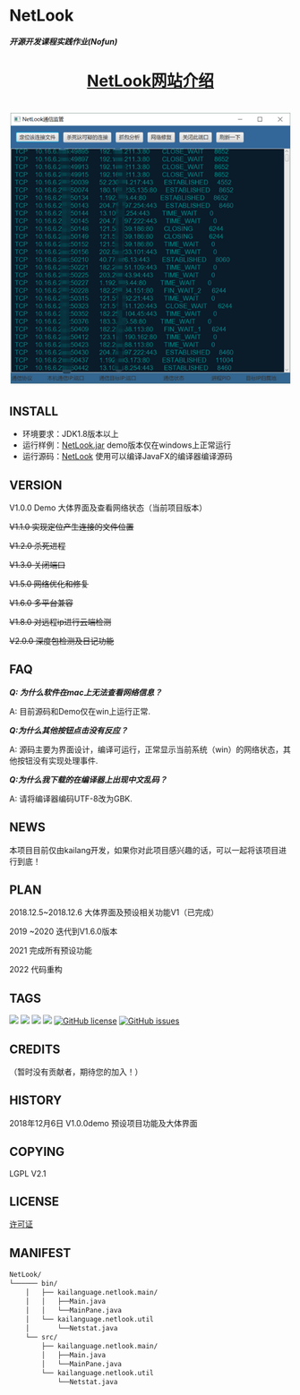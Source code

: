 # NetLook

***开源开发课程实践作业(Nofun)***

<h1 align="center">
    <a href="https://www.kailanguage.top/netlook">NetLook网站介绍</a>
</h1>

<h1 align="center">
    <img src="/image/pic02.png" width="500" height="484">
</h1>

## INSTALL

* 环境要求：JDK1.8版本以上
* 运行样例：[NetLook.jar](https://github.com/kailanguage/NetLook/blob/master/NetLook.jar)  demo版本仅在windows上正常运行
* 运行源码：[NetLook](https://github.com/kailanguage/NetLook/tree/master/NetLook)  使用可以编译JavaFX的编译器编译源码

## VERSION 

V1.0.0 Demo 大体界面及查看网络状态（当前项目版本）

<strike>V1.1.0 实现定位产生连接的文件位置</strike>

<strike>V1.2.0 杀死进程</strike>

<strike>V1.3.0 关闭端口</strike>

<strike>V1.5.0 网络优化和修复</strike>

<strike>V1.6.0 多平台兼容</strike>

<strike>V1.8.0 对远程ip进行云端检测</strike>

<strike>V2.0.0  深度包检测及日记功能</strike>


## FAQ
***Q: 为什么软件在mac上无法查看网络信息？***

A: 目前源码和Demo仅在win上运行正常.

***Q:为什么其他按钮点击没有反应？***

A: 源码主要为界面设计，编译可运行，正常显示当前系统（win）的网络状态，其他按钮没有实现处理事件.

***Q:为什么我下载的在编译器上出现中文乱码？***

A: 请将编译器编码UTF-8改为GBK.

## NEWS

本项目目前仅由kailang开发，如果你对此项目感兴趣的话，可以一起将该项目进行到底！

## PLAN

2018.12.5~2018.12.6 大体界面及预设相关功能V1（已完成）

2019 ~2020 迭代到V1.6.0版本

2021 完成所有预设功能

2022 代码重构

## TAGS
[![](https://img.shields.io/badge/%E5%AE%98%E6%96%B9-%E7%BD%91%E7%AB%99-orange.svg)](https://kailanguage.github.io/netlook)
[![](https://img.shields.io/badge/blog-kailanguage-blue.svg)](https://kailanguage.github.io)
![](https://img.shields.io/badge/ver-1.0.0-yellow.svg)
![](https://img.shields.io/badge/JavaFX-2.0-green.svg)
[![GitHub license](https://img.shields.io/github/license/kailanguage/NetLook.svg)](https://github.com/kailanguage/NetLook/blob/master/LICENSE)
[![GitHub issues](https://img.shields.io/github/issues/kailanguage/NetLook.svg)](https://github.com/kailanguage/NetLook/issues)


## CREDITS

（暂时没有贡献者，期待您的加入！）

## HISTORY

2018年12月6日 V1.0.0demo 预设项目功能及大体界面

## COPYING

LGPL V2.1

## LICENSE

[许可证](/LICENSE)

## MANIFEST
```
NetLook/
└────── bin/
    │   ├── kailanguage.netlook.main/
    │   │   ├──Main.java
    │   │   └──MainPane.java
    │   └── kailanguage.netlook.util
    │       └──Netstat.java
    └── src/
        ├── kailanguage.netlook.main/
        │   ├──Main.java
        │   └──MainPane.java
        └── kailanguage.netlook.util
            └──Netstat.java

```


